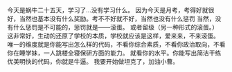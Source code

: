 今天是蜗牛二十五天，学习了...没有学习什么。
因为今天是月考，考得好就很好，当然也基本没有什么奖励。考不不好就不好，当然也没有什么惩罚
当然，没有什么惩罚是不可能的，惩罚就是——滚蛋。
或者留级（另一种形式的滚蛋。）
这非常好，生动的还原了学校的本质，学校就应该是这样，爱来来，不来滚蛋。
唯一的维度就是你能写出怎么样的代码，不看你综合素质，不看你政治取向，不看你在睡学妹，一人跳楼全寝保研方面的能力。
就看你的水平。你能写出简洁干练优美明快的代码，你就是牛逼。
我要开始做坦克了，加油小曹。
